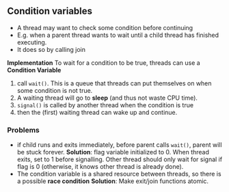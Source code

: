 ## Condition variables
- A thread may want to check some condition before continuing
- E.g. when a parent thread wants to wait until a child thread has finished executing.
- It does so by calling join

**Implementation**
To wait for a condition to be true, threads can use a **Condition Variable**
1. call `wait()`.
	This is a queue that threads can put themselves on when some condition is not true. 
2. A waiting thread will go to **sleep** (and thus not waste CPU time).
3. `signal()` is called by another thread when the condition is true
4. then the (first) waiting thread can wake up and continue.

### Problems 
- if child runs and exits immediately, before parent calls `wait()`, parent will be stuck forever. 
  **Solution**: flag variable initialized to 0. When thread exits, set to 1 before signalling. Other thread should only wait for signal if flag is 0 (otherwise, it knows other thread is already done).
- The condition variable is a shared resource between threads, so there is a possible **race condition**
  **Solution**: Make exit/join functions atomic.